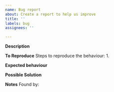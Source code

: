 ```yaml
---
name: Bug report
about: Create a report to help us improve
title: ''
labels: bug
assignees: ''

---
```


**Description**

**To Reproduce**
Steps to reproduce the behaviour:
1. 

**Expected behaviour**

**Possible Solution**

**Notes**
Found by:
